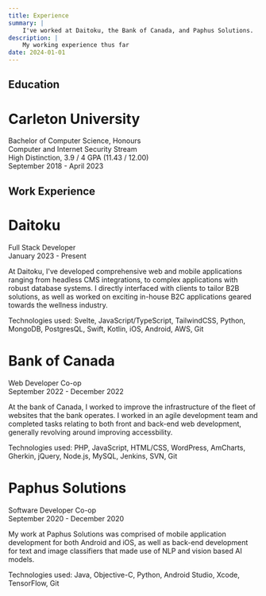 ```yaml
---
title: Experience
summary: |
    I've worked at Daitoku, the Bank of Canada, and Paphus Solutions.
description: |
    My working experience thus far
date: 2024-01-01
---
```


## **Education**  

# **Carleton University**

Bachelor of Computer Science, Honours\
Computer and Internet Security Stream\
High Distinction, 3.9 / 4 GPA (11.43 / 12.00)\
September 2018 - April 2023

## **Work Experience**

# **Daitoku**

Full Stack Developer\
January 2023 - Present

At Daitoku, I've developed comprehensive web and mobile applications ranging from headless CMS integrations, to complex applications with robust database systems. I directly interfaced with clients to tailor B2B solutions, as well as worked on exciting in-house B2C applications geared towards the wellness industry.

Technologies used: Svelte, JavaScript/TypeScript, TailwindCSS, Python, MongoDB, PostgresQL, Swift, Kotlin, iOS, Android, AWS, Git

# **Bank of Canada**
Web Developer Co-op\
September 2022 - December 2022

At the bank of Canada, I worked to improve the infrastructure of the fleet of websites that the bank operates. I worked in an agile development team and completed tasks relating to both front and back-end web development, generally revolving around improving accessbility.

Technologies used: PHP, JavaScript, HTML/CSS, WordPress, AmCharts, Gherkin, jQuery, Node.js, MySQL, Jenkins, SVN, Git

# **Paphus Solutions**
Software Developer Co-op\
September 2020 - December 2020

My work at Paphus Solutions was comprised of mobile application development for both Android and iOS, as well as back-end development for text and image classifiers that made use of NLP and vision based AI models.

Technologies used: Java, Objective-C, Python, Android Studio, Xcode, TensorFlow, Git
